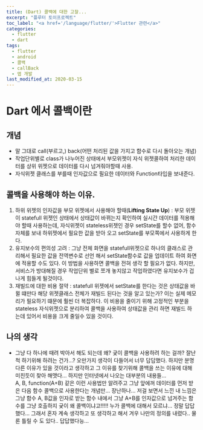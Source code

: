 ```yaml
---
title: (Dart) 콜백에 대한 고찰...
excerpt: "플루터 토이프로젝트"
toc_label: "<a href='/language/flutter/'>Flutter 관련</a>"
categories:
  - flutter
  - dart
tags:
  - flutter
  - android
  - 콜백
  - callBack
  - 앱 개발
last_modified_at: 2020-03-15
---
```

# Dart 에서 콜백이란 
## 개념
- 말 그대로 call(부르고,) back(어떤 처리된 값을 가지고 함수로 다시 돌아오는 개념)
- 작업단위별로 class가 나누어진 상태에서 부모위젯이 자식 위젯콜하여 처리한 데이터를  상위 위젯으로 데이터를 다시 넘겨줘야할때 사용.
- 자식위젯 클래스를 부를때 인자값으로 필요한 데이터와 Function타입을 보내준다.

## 콜백을 사용해야 하는 이유.
1. 하위 위젯의 인자값을 부모 위젯에서 사용해야 할때(**Lifting State Up**) : 부모 위젯이 statefull 위젯인 상태에서 상태값이 바뀌는지 확인하여 실시간 데이터를 적용해야 할때 사용하는데, 자식위젯이 stateless위젯인 경우 setState를 할수 없어, 함수자체를 보내 하위젯에서 필요한 값을 받아 오고 setState를 부모쪽에서 사용하게 한다.
2. 유지보수의 편의성 고려 :  그냥 전체 화면을 statefull위젯으로 하나의 클래스로 관리해서 필요한 값을 전역변수로 선언 해서 setState함수로 값을 업데이트 하여 화면에 적용할 수도 있다. 이 방법을 사용하면 콜백을 전혀 생각 할 필요가 없다. 하지만, 서비스가 방대해질 경우 작업단위 별로 쪼개 놓지않고 작업하였다면 유지보수가 겁나게 힘들게 될것이다.
3. 재빌드에 대한 비용 절약 : statefull 위젯에서 setState를 한다는 것은 상태값을  바뀔 떄만다 해당 위젯클래스 전체가 재빌드 된다는 것을 알고 있는가?
이는 실제 메모리가 필요하기 떄문에 훨씬 더 복잡하다.
이 비용을 줄이기 위해 고정적인 부분을 stateless 자식위젯으로 분리하여 콜백을 사용하여 상태값을 관리 하면 재빌드 하는데 있어서 비용을 크게 줄일수 있을 것이다.
  


## 나의 생각
- 그냥 다 하나에 때려 박아서 해도 되는데 왜? 궂이 콜백을 사용하려 하는 걸까? 
잘난척 하기위해 하려는 건가...? 오만가지 생각이 다들어서 너무 답답했다. 
하지만 분명 다른 이유가 있을 것이라고 생각하고 그 이유를 찾기위해 콜백을 쓰는 이유에 대해 미친듯이 찾아 해맷다... 
하지만 인터넷에서 나오는 대부분의 내용들...  
A, B, function(A+B) 같은 이런 사용법만 알려주고 그냥 앞에꺼 데이터를 먼저 받은 다음 함수 콜백으로 사용한다는 개념만...
장난하나... 저걸 보면서 느낀 내 느낌은 그냥 
함수 A, B값을 인자로 받는 함수 내에서 그냥  A+B를 인자값으로 넘겨주는 함수를 그냥 호출하지 궂이 왜 콜백이냐고!!!!!
누가 콜백에 대해서 모르냐... 정말 답답했다...
그래서 혼자 계속 생각하고 또 생각하고 해서 겨우 나만의 정의를 내렸다.. 물론 틀릴 수 도 있다.. 답답했다능... 
